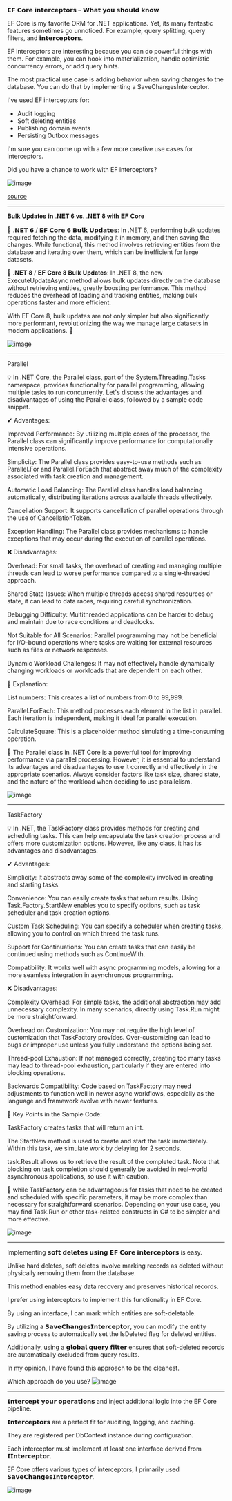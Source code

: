 𝗘𝗙 𝗖𝗼𝗿𝗲 𝗶𝗻𝘁𝗲𝗿𝗰𝗲𝗽𝘁𝗼𝗿𝘀 – 𝗪𝗵𝗮𝘁 𝘆𝗼𝘂 𝘀𝗵𝗼𝘂𝗹𝗱 𝗸𝗻𝗼𝘄 
 
EF Core is my favorite ORM for .NET applications. Yet, its many fantastic features sometimes go unnoticed. For example, query splitting, query filters, and 𝗶𝗻𝘁𝗲𝗿𝗰𝗲𝗽𝘁𝗼𝗿𝘀. 
 
EF interceptors are interesting because you can do powerful things with them. For example, you can hook into materialization, handle optimistic concurrency errors, or add query hints. 
 
The most practical use case is adding behavior when saving changes to the database. You can do that by implementing a SaveChangesInterceptor. 
 
I've used EF interceptors for: 
 
- Audit logging 
- Soft deleting entities 
- Publishing domain events 
- Persisting Outbox messages 
 
I'm sure you can come up with a few more creative use cases for interceptors. 
 
Did you have a chance to work with EF interceptors?

![image](https://github.com/user-attachments/assets/a9097ac9-e1a4-4e0f-9fa4-64cbc383c552)


[source](https://www.linkedin.com/posts/milan-jovanovic_%3F%3F-%3F%3F%3F%3F-%3F%3F%3F%3F%3F%3F%3F%3F%3F%3F%3F%3F-activity-7214515866049146880-NKiK?utm_source=share&utm_medium=member_desktop)

------
𝐁𝐮𝐥𝐤 𝐔𝐩𝐝𝐚𝐭𝐞𝐬 𝐢𝐧 .𝐍𝐄𝐓 𝟔 𝐯𝐬. .𝐍𝐄𝐓 𝟖 𝐰𝐢𝐭𝐡 𝐄𝐅 𝐂𝐨𝐫𝐞

🔸 .𝗡𝗘𝗧 𝟲 / 𝗘𝗙 𝗖𝗼𝗿𝗲 𝟲 𝗕𝘂𝗹𝗸 𝗨𝗽𝗱𝗮𝘁𝗲𝘀:
In .NET 6, performing bulk updates required fetching the data, modifying it in memory, and then saving the changes.
While functional, this method involves retrieving entities from the database and iterating over them, which can be inefficient for large datasets.

🔹 .𝐍𝐄𝐓 𝟖 / 𝐄𝐅 𝐂𝐨𝐫𝐞 𝟖 𝐁𝐮𝐥𝐤 𝐔𝐩𝐝𝐚𝐭𝐞𝐬:
In .NET 8, the new ExecuteUpdateAsync method allows bulk updates directly on the database without retrieving entities, greatly boosting performance.
This method reduces the overhead of loading and tracking entities, making bulk operations faster and more efficient.

With EF Core 8, bulk updates are not only simpler but also significantly more performant, revolutionizing the way we manage large datasets in modern applications. 🚀

![image](https://github.com/user-attachments/assets/c057fe43-a3f0-4973-a529-57aa65d3e2a7)

--------------------

Parallel

💡 In .NET Core, the Parallel class, part of the System.Threading.Tasks namespace, provides functionality for parallel programming, allowing multiple tasks to run concurrently. 
Let's discuss the advantages and disadvantages of using the Parallel class, followed by a sample code snippet.

✔ Advantages:

Improved Performance: By utilizing multiple cores of the processor, the Parallel class can significantly improve performance for computationally intensive operations.

Simplicity: The Parallel class provides easy-to-use methods such as Parallel.For and Parallel.ForEach that abstract away much of the complexity associated with task creation and management.

Automatic Load Balancing: The Parallel class handles load balancing automatically, distributing iterations across available threads effectively.

Cancellation Support: It supports cancellation of parallel operations through the use of CancellationToken.

Exception Handling: The Parallel class provides mechanisms to handle exceptions that may occur during the execution of parallel operations.

❌ Disadvantages:

Overhead: For small tasks, the overhead of creating and managing multiple threads can lead to worse performance compared to a single-threaded approach.

Shared State Issues: When multiple threads access shared resources or state, it can lead to data races, requiring careful synchronization.

Debugging Difficulty: Multithreaded applications can be harder to debug and maintain due to race conditions and deadlocks.

Not Suitable for All Scenarios: Parallel programming may not be beneficial for I/O-bound operations where tasks are waiting for external resources such as files or network responses.

Dynamic Workload Challenges: It may not effectively handle dynamically changing workloads or workloads that are dependent on each other.

🔎 Explanation:

List<int> numbers: This creates a list of numbers from 0 to 99,999.

Parallel.ForEach: This method processes each element in the list in parallel. Each iteration is independent, making it ideal for parallel execution.

CalculateSquare: This is a placeholder method simulating a time-consuming operation.

🔦 The Parallel class in .NET Core is a powerful tool for improving performance via parallel processing. However, it is essential to understand its advantages and disadvantages to use it correctly and effectively in the appropriate scenarios. Always consider factors like task size, shared state, and the nature of the workload when deciding to use parallelism. 

![image](https://github.com/user-attachments/assets/ef8bdef9-d59f-4c32-9c32-899d7e356607)

------------------

TaskFactory<TResult> 

💡 In .NET, the TaskFactory<TResult> class provides methods for creating and scheduling tasks. This can help encapsulate the task creation process and offers more customization options. However, like any class, it has its advantages and disadvantages.

✔ Advantages:

Simplicity: It abstracts away some of the complexity involved in creating and starting tasks.

Convenience: You can easily create tasks that return results. Using Task.Factory.StartNew enables you to specify options, such as task scheduler and task creation options.

Custom Task Scheduling: You can specify a scheduler when creating tasks, allowing you to control on which thread the task runs.

Support for Continuations: You can create tasks that can easily be continued using methods such as ContinueWith.

Compatibility: It works well with async programming models, allowing for a more seamless integration in asynchronous programming.

❌ Disadvantages:

Complexity Overhead: For simple tasks, the additional abstraction may add unnecessary complexity. In many scenarios, directly using Task.Run might be more straightforward.

Overhead on Customization: You may not require the high level of customization that TaskFactory provides. Over-customizing can lead to bugs or improper use unless you fully understand the options being set.

Thread-pool Exhaustion: If not managed correctly, creating too many tasks may lead to thread-pool exhaustion, particularly if they are entered into blocking operations.

Backwards Compatibility: Code based on TaskFactory may need adjustments to function well in newer async workflows, especially as the language and framework evolve with newer features.

🔎 Key Points in the Sample Code:

TaskFactory<int> creates tasks that will return an int.

The StartNew method is used to create and start the task immediately. Within this task, we simulate work by delaying for 2 seconds.

task.Result allows us to retrieve the result of the completed task. Note that blocking on task completion should generally be avoided in real-world asynchronous applications, so use it with caution.

🔦 while TaskFactory<TResult> can be advantageous for tasks that need to be created and scheduled with specific parameters, it may be more complex than necessary for straightforward scenarios. Depending on your use case, you may find Task.Run or other task-related constructs in C# to be simpler and more effective.

![image](https://github.com/user-attachments/assets/56d0709b-e367-421a-9c49-199cbb827f22)

-----------
Implementing 𝘀𝗼𝗳𝘁 𝗱𝗲𝗹𝗲𝘁𝗲𝘀 𝘂𝘀𝗶𝗻𝗴 𝗘𝗙 𝗖𝗼𝗿𝗲 𝗶𝗻𝘁𝗲𝗿𝗰𝗲𝗽𝘁𝗼𝗿𝘀 is easy.

Unlike hard deletes, soft deletes involve marking records as deleted without physically removing them from the database.

This method enables easy data recovery and preserves historical records.

I prefer using interceptors to implement this functionality in EF Core.

By using an interface, I can mark which entities are soft-deletable.

By utilizing a 𝗦𝗮𝘃𝗲𝗖𝗵𝗮𝗻𝗴𝗲𝘀𝗜𝗻𝘁𝗲𝗿𝗰𝗲𝗽𝘁𝗼𝗿, you can modify the entity saving process to automatically set the IsDeleted flag for deleted entities.

Additionally, using a 𝗴𝗹𝗼𝗯𝗮𝗹 𝗾𝘂𝗲𝗿𝘆 𝗳𝗶𝗹𝘁𝗲𝗿 ensures that soft-deleted records are automatically excluded from query results.

In my opinion, I have found this approach to be the cleanest.

Which approach do you use?
![image](https://github.com/user-attachments/assets/13eed3d9-e263-43ee-b2a8-214e42ed107c)

--------
𝗜𝗻𝘁𝗲𝗿𝗰𝗲𝗽𝘁 𝘆𝗼𝘂𝗿 𝗼𝗽𝗲𝗿𝗮𝘁𝗶𝗼𝗻𝘀 and inject additional logic into the EF Core pipeline.

𝗜𝗻𝘁𝗲𝗿𝗰𝗲𝗽𝘁𝗼𝗿𝘀 are a perfect fit for auditing, logging, and caching.

They are registered per DbContext instance during configuration.

Each interceptor must implement at least one interface derived from 𝗜𝗜𝗻𝘁𝗲𝗿𝗰𝗲𝗽𝘁𝗼𝗿.

EF Core offers various types of interceptors, I primarily used 𝗦𝗮𝘃𝗲𝗖𝗵𝗮𝗻𝗴𝗲𝘀𝗜𝗻𝘁𝗲𝗿𝗰𝗲𝗽𝘁𝗼𝗿.

![image](https://github.com/user-attachments/assets/397c7d33-62b8-4d47-87c5-777552d45961)


